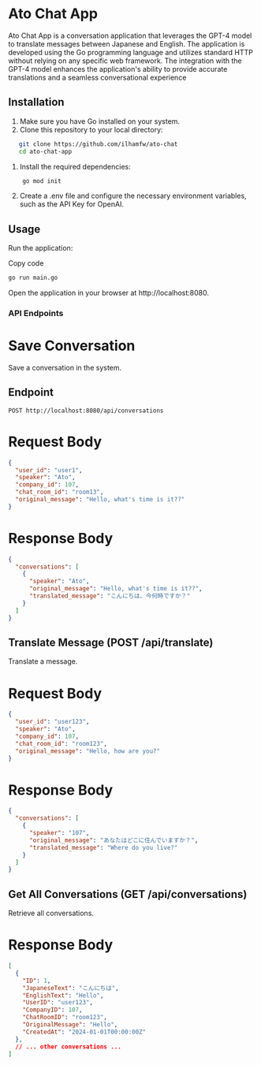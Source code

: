 # Ato Chat App

Ato Chat App is a conversation application that leverages the GPT-4 model to translate messages between Japanese and English. The application is developed using the Go programming language and utilizes standard HTTP without relying on any specific web framework. The integration with the GPT-4 model enhances the application's ability to provide accurate translations and a seamless conversational experience

## Installation

1. Make sure you have Go installed on your system.
2. Clone this repository to your local directory:

   
```bash
   git clone https://github.com/ilhamfw/ato-chat
   cd ato-chat-app
   ```
   
1. Install the required dependencies:

```bash
    go mod init
```


2. Create a .env file and configure the necessary environment variables, such as the API Key for OpenAI.

## Usage
Run the application:

Copy code
```bash
go run main.go
```
Open the application in your browser at http://localhost:8080.

### API Endpoints

# Save Conversation

Save a conversation in the system.

## Endpoint

`POST http://localhost:8080/api/conversations`

# Request Body

```json
{
  "user_id": "user1",
  "speaker": "Ato",
  "company_id": 107,
  "chat_room_id": "room13",
  "original_message": "Hello, what's time is it??"
}
```

# Response Body
```json
{
  "conversations": [
    {
      "speaker": "Ato",
      "original_message": "Hello, what's time is it??",
      "translated_message": "こんにちは、今何時ですか？"
    }
  ]
}
```


## Translate Message (POST /api/translate)
Translate a message.

# Request Body
```json 
{
  "user_id": "user123",
  "speaker": "Ato",
  "company_id": 107,
  "chat_room_id": "room123",
  "original_message": "Hello, how are you?"
}
```

# Response Body
```json
{
  "conversations": [
    {
      "speaker": "107",
      "original_message": "あなたはどこに住んでいますか？",
      "translated_message": "Where do you live?"
    }
  ]
}
```

## Get All Conversations (GET /api/conversations)
Retrieve all conversations.

# Response Body
```json
[
  {
    "ID": 1,
    "JapaneseText": "こんにちは",
    "EnglishText": "Hello",
    "UserID": "user123",
    "CompanyID": 107,
    "ChatRoomID": "room123",
    "OriginalMessage": "Hello",
    "CreatedAt": "2024-01-01T00:00:00Z"
  },
  // ... other conversations ...
]
```



